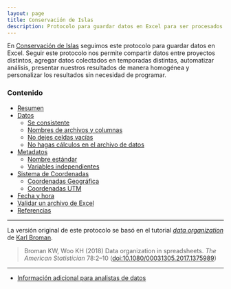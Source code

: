 ```yaml
---
layout: page
title: Conservación de Islas
description: Protocolo para guardar datos en Excel para ser procesados por el equipo de Ciencia de Datos de GECI
---
```


En [Conservación de Islas](https://islas.org.mx) seguimos este protocolo para guardar datos en Excel. Seguir este protocolo nos permite compartir datos entre proyectos distintos, agregar datos colectados en temporadas distintas, automatizar análisis, presentar nuestros resultados de manera homogénea y personalizar los resultados sin necesidad de programar.

### Contenido

- [Resumen](pages/resumen.html)
- [Datos](pages/datos.html)
    - [Se consistente](pages/consistencia.html)
    - [Nombres de archivos y columnas](nomenclatura.html)
    - [No dejes celdas vacías](pages/ninguna_celda_vacia.html)
    - [No hagas cálculos en el archivo de datos](pages/sin_calculos.html)
- [Metadatos](pages/metadatos.html)
    - [Nombre estándar](pages/standard_name.html)
    - [Variables independientes](pages/axis.html)
- [Sistema de Coordenadas](pages/coordenadas.html)
    - [Coordenadas Geográfica](pages/geograficas.html)
    - [Coordenadas UTM](pages/utm.html)
- [Fecha y hora](pages/tiempo.html)
- [Validar un archivo de Excel](pages/validacion.html)
- [Referencias](pages/referencias.html)

---

La versión original de este protocolo se basó en el tutorial [_data organization_](http://kbroman.org/dataorg) de [Karl Broman](http://kbroman.org).

> Broman KW, Woo KH (2018) Data organization in spreadsheets.
> _The American Statistician_ 78:2&ndash;10
> ([doi:10.1080/00031305.2017.1375989](https://doi.org/10.1080/00031305.2017.1375989))

---

- [Información adicional para analistas de datos](ciencia_de_datos)
